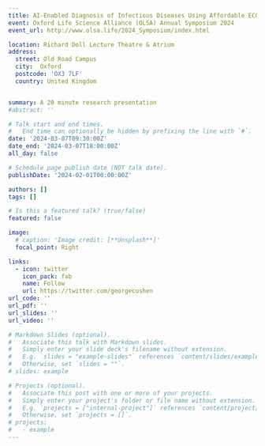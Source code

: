 ```yaml
---
title: AI-Enabled Diagnosis of Infectious Diseases Using Affordable ECG Monitors in Resource-Limited Settings
event: Oxford Life Science Alliance (OLSA) Annual Symposium 2024 
event_url: http://www.olsa.life/2024_Symposium/index.html

location: Richard Doll Lecture Theatre & Atrium
address:
  street: Old Road Campus
  city:  Oxford 
  postcode: 'OX3 7LF' 
  country: United Kingdom


summary: A 20 minute research presentation
#abstract: ''

# Talk start and end times.
#   End time can optionally be hidden by prefixing the line with `#`.
date: '2024-03-07T09:30:00Z'
date_end: '2024-03-07T18:00:00Z'
all_day: false

# Schedule page publish date (NOT talk date).
publishDate: '2024-02-01T00:00:00Z'

authors: []
tags: []

# Is this a featured talk? (true/false)
featured: false

image:
  # caption: 'Image credit: [**Unsplash**]'
  focal_point: Right

links:
  - icon: twitter
    icon_pack: fab
    name: Follow
    url: https://twitter.com/georgecushen
url_code: ''
url_pdf: ''
url_slides: ''
url_video: ''

# Markdown Slides (optional).
#   Associate this talk with Markdown slides.
#   Simply enter your slide deck's filename without extension.
#   E.g. `slides = "example-slides"` references `content/slides/example-slides.md`.
#   Otherwise, set `slides = ""`.
# slides: example

# Projects (optional).
#   Associate this post with one or more of your projects.
#   Simply enter your project's folder or file name without extension.
#   E.g. `projects = ["internal-project"]` references `content/project/deep-learning/index.md`.
#   Otherwise, set `projects = []`.
# projects:
#   - example
---
```

